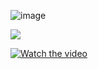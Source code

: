 ![image](https://user-images.githubusercontent.com/7016217/90295885-0d393d00-dec5-11ea-8a78-dfcfac1ae7e9.png)

[![](https://img.youtube.com/vi/q1AtvGwQal0/0.jpg)](https://www.youtube.com/watch?v=q1AtvGwQal0)

[![Watch the video](https://img.youtube.com/vi/T-D1KVIuvjA/maxresdefault.jpg)](https://youtu.be/T-D1KVIuvjA)
